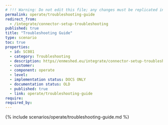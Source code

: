```yaml
---
# !!! Warning: Do not edit this file; any changes must be replicated in Excel !!!
permalink: operate/troubleshooting-guide
redirect_from:
  - /integrate/connector-setup-troubleshooting
published: true
title: "Troubleshooting Guide"
type: scenario
toc: true
properties:
  - id: SC081
  - category: Troubleshooting
  - description: https//enmeshed.eu/integrate/connector-setup-troubleshooting
  - customer:
  - component: operate
  - level:
  - implementation status: DOCS ONLY
  - documentation status: OLD
  - published: true
  - link: operate/troubleshooting-guide
require:
required_by:
---
```


{% include scenarios/operate/troubleshooting-guide.md %}
